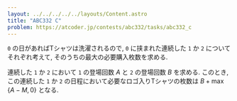 ```yaml
---
layout: ../../../../../layouts/Content.astro
title: "ABC332 C"
problem: https://atcoder.jp/contests/abc332/tasks/abc332_c
---
```

`0` の日があればTシャツは洗濯されるので, `0` に挟まれた連続した `1` か `2` についてそれぞれ考えて, そのうちの最大の必要購入枚数を求める.

連続した `1` か `2` において `1` の登場回数 $A$ と `2` の登場回数 $B$ を求める. このとき, この連続した `1` か `2` の日程において必要なロゴ入りTシャツの枚数は $B + \max \{A - M, 0\}$ となる.
